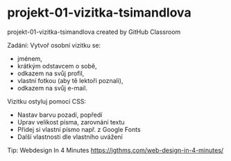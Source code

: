 # projekt-01-vizitka-tsimandlova
projekt-01-vizitka-tsimandlova created by GitHub Classroom

Zadání: Vytvoř osobní vizitku se:
- jménem,
- krátkým odstavcem o sobě,
- odkazem na svůj profil,
- vlastní fotkou (aby tě lektoři poznali),
- odkazem na svůj e-mail.

Vizitku ostyluj pomocí CSS:
- Nastav barvu pozadí, popředí
- Uprav velikost písma, zarovnání textu
- Přidej si vlastní písmo např. z Google Fonts
- Další vlastnosti dle vlastního uvážení

Tip: Webdesign In 4 Minutes https://jgthms.com/web-design-in-4-minutes/
